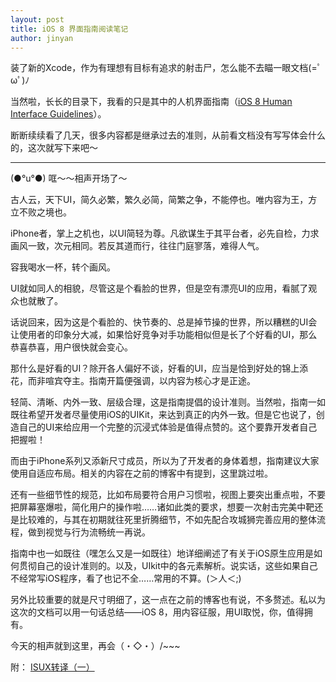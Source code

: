 ```yaml
---
layout: post
title: iOS 8 界面指南阅读笔记
author: jinyan
---
```


装了新的Xcode，作为有理想有目标有追求的射击尸，怎么能不去瞄一眼文档(=ﾟωﾟ)ﾉ

当然啦，长长的目录下，我看的只是其中的人机界面指南（[iOS 8 Human Interface Guidelines](https://developer.apple.com/library/ios/documentation/userexperience/conceptual/mobilehig/index.html#//apple_ref/doc/uid/TP40006556-CH66-SW1)）。

断断续续看了几天，很多内容都是继承过去的准则，从前看文档没有写写体会什么的，这次就写下来吧～


---

(●°u°●)​ 哐～～相声开场了～

古人云，天下UI，简久必繁，繁久必简，简繁之争，不能停也。唯内容为王，方立不败之境也。

iPhone者，掌上之机也，以UI简轻为尊。凡欲谋生于其平台者，必先自检，力求画风一致，次元相同。若反其道而行，往往门庭寥落，难得人气。



容我喝水一杯，转个画风。


UI就如同人的相貌，尽管这是个看脸的世界，但是空有漂亮UI的应用，看腻了观众也就散了。

话说回来，因为这是个看脸的、快节奏的、总是掉节操的世界，所以糟糕的UI会让使用者的印象分大减，如果恰好竞争对手功能相似但是长了个好看的UI，那么恭喜恭喜，用户很快就会变心。

那什么是好看的UI？除开各人偏好不谈，好看的UI，应当是恰到好处的锦上添花，而非喧宾夺主。指南开篇便强调，以内容为核心才是正途。

轻简、清晰、内外一致、层级合理，这是指南提倡的设计准则。当然啦，指南一如既往希望开发者尽量使用iOS的UIKit，来达到真正的内外一致。但是它也说了，创造自己的UI来给应用一个完整的沉浸式体验是值得点赞的。这个要靠开发者自己把握啦！

而由于iPhone系列又添新尺寸成员，所以为了开发者的身体着想，指南建议大家使用自适应布局。相关的内容在之前的博客中有提到，这里跳过啦。

还有一些细节性的规范，比如布局要符合用户习惯啦，视图上要突出重点啦，不要把屏幕塞爆啦，简化用户的操作啦……诸如此类的要求，想要一次射击完美中靶还是比较难的，与其在初期就往死里折腾细节，不如先配合攻城狮完善应用的整体流程，做到视觉与行为流畅统一再说。

指南中也一如既往（嘿怎么又是一如既往）地详细阐述了有关于iOS原生应用是如何贯彻自己的设计准则的。以及，UIkit中的各元素解析。说实话，这些如果自己不经常写iOS程序，看了也记不全……常用的不算。(＞人＜;)

另外比较重要的就是尺寸明细了，这一点在之前的博客也有说，不多赘述。私以为这次的文档可以用一句话总结——iOS 8，用内容征服，用UI取悦，你，值得拥有。

今天的相声就到这里，再会（・◇・）/~~~



附： [ISUX转译（一）](http://isux.tencent.com/ios8-human-interface-guidelines.html)

